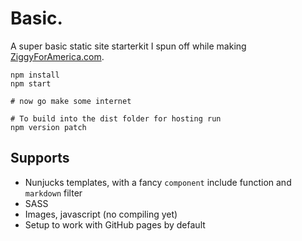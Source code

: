 # Basic.

A super basic static site starterkit I spun off while making [ZiggyForAmerica.com](https://ziggyforamerica.com).

```
npm install
npm start

# now go make some internet

# To build into the dist folder for hosting run
npm version patch
```

## Supports

* Nunjucks templates, with a fancy `component` include function and `markdown` filter
* SASS
* Images, javascript (no compiling yet)
* Setup to work with GitHub pages by default

